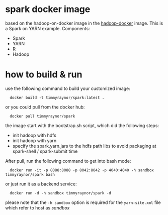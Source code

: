 # spark docker image
based on the hadoop-on-docker image in the [hadoop-docker](https://github.com/timmyraynor/hadoop-on-docker) image. This is a Spark on YARN example.
Components:
  - Spark
  - YARN
  - R
  - Hadoop

# how to build & run
use the following command to build your customized image:

```shell
  docker build -t timmyraynor/spark:latest .
```

or you could pull from the docker hub:

```shell
  docker pull timmyraynor/spark
```

the image start with the bootstrap.sh script, which did the following steps:
  - init hadoop with hdfs
  - init hadoop with yarn
  - specify the spark.yarn.jars to the hdfs path libs to avoid packaging at spark-shell / spark-submit time
 
After pull, run the following command to get into bash mode:

```shell
  docker run -it -p 8088:8088 -p 8042:8042 -p 4040:4040 -h sandbox timmyraynor/spark bash
```
or just run it as a backend service:

```shell
  docker run -d -h sandbox timmyraynor/spark -d
```

please note that the `-h sandbox` option is required for the `yarn-site.xml` file which refer to host as *sandbox*
